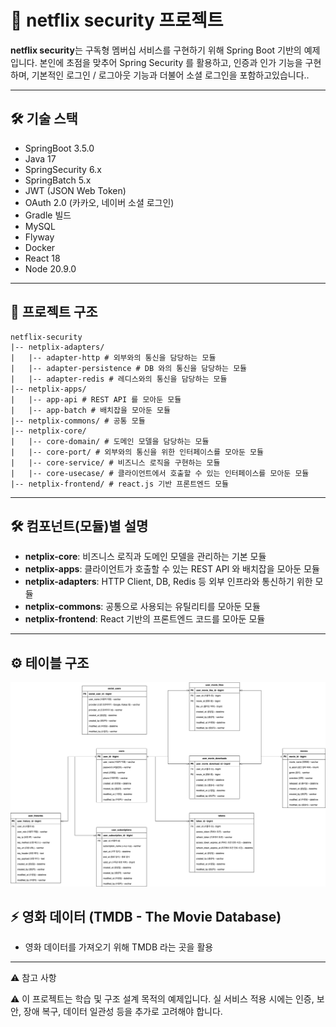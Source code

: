# 🎫 netflix security 프로젝트

**netflix security**는 구독형 멤버십 서비스를 구현하기 위해 Spring Boot 기반의 예제입니다.
본인에 초점을 맞추어 Spring Security 를 활용하고, 인증과 인가 기능을 구현하며, 
기본적인 로그인 / 로그아웃 기능과 더불어 소셜 로그인을 포함하고있습니다..

---

## 🛠️ 기술 스택

- SpringBoot 3.5.0
- Java 17
- SpringSecurity 6.x
- SpringBatch 5.x
- JWT (JSON Web Token)
- OAuth 2.0 (카카오, 네이버 소셜 로그인)
- Gradle 빌드
- MySQL
- Flyway
- Docker
- React 18
- Node 20.9.0

---

## 📁 프로젝트 구조
```
netflix-security
|-- netplix-adapters/
|   |-- adapter-http # 외부와의 통신을 담당하는 모듈
|   |-- adapter-persistence # DB 와의 통신을 담당하는 모듈
|   |-- adapter-redis # 레디스와의 통신을 담당하는 모듈
|-- netplix-apps/
|   |-- app-api # REST API 를 모아둔 모듈
|   |-- app-batch # 배치잡을 모아둔 모듈
|-- netplix-commons/ # 공통 모듈
|-- netplix-core/
|   |-- core-domain/ # 도메인 모델을 담당하는 모듈
|   |-- core-port/ # 외부와의 통신을 위한 인터페이스를 모아둔 모듈
|   |-- core-service/ # 비즈니스 로직을 구현하는 모듈
|   |-- core-usecase/ # 클라이언트에서 호출할 수 있는 인터페이스를 모아둔 모듈
|-- netplix-frontend/ # react.js 기반 프론트엔드 모듈
```

---

## 🛠️ 컴포넌트(모듈)별 설명

- **netplix-core**: 비즈니스 로직과 도메인 모델을 관리하는 기본 모듈
- **netplix-apps**: 클라이언트가 호출할 수 있는 REST API 와 배치잡을 모아둔 모듈
- **netplix-adapters**: HTTP Client, DB, Redis 등 외부 인프라와 통신하기 위한 모듈
- **netplix-commons**: 공통으로 사용되는 유틸리티를 모아둔 모듈
- **netplix-frontend**: React 기반의 프론트엔드 코드를 모아둔 모듈

---

## ⚙️ 테이블 구조

![netflix_membership_erd.png](./netflix_membership_erd.png)

## ⚡ 영화 데이터 (TMDB - The Movie Database)

- 영화 데이터를 가져오기 위해 TMDB 라는 곳을 활용

---

⚠️ 참고 사항

⚠️ 이 프로젝트는 학습 및 구조 설계 목적의 예제입니다.
실 서비스 적용 시에는 인증, 보안, 장애 복구, 데이터 일관성 등을 추가로 고려해야 합니다.